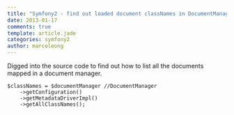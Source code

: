 ```yaml
---
title: "Symfony2 - find out loaded document classNames in DocumentManager"
date: 2013-01-17
comments: true
template: article.jade
categories: symfony2
author: marcoleong
---
```


Digged into the source code to find out how to list all the documents mapped in a document manager.

```
$classNames = $documentManager //DocumentManager
    ->getConfiguration()
    ->getMetadataDriverImpl()
    ->getAllClassNames();
```

